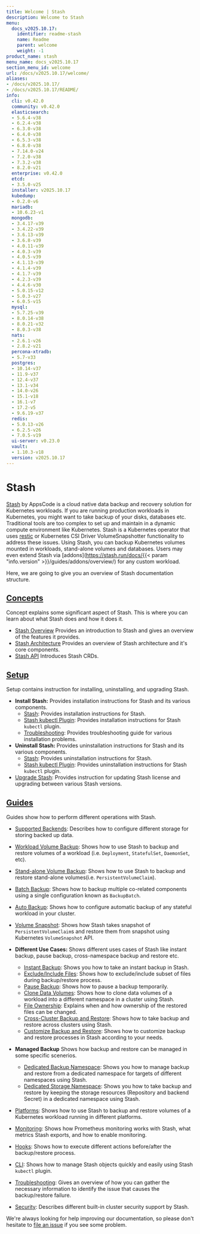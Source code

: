 ```yaml
---
title: Welcome | Stash
description: Welcome to Stash
menu:
  docs_v2025.10.17:
    identifier: readme-stash
    name: Readme
    parent: welcome
    weight: -1
product_name: stash
menu_name: docs_v2025.10.17
section_menu_id: welcome
url: /docs/v2025.10.17/welcome/
aliases:
- /docs/v2025.10.17/
- /docs/v2025.10.17/README/
info:
  cli: v0.42.0
  community: v0.42.0
  elasticsearch:
  - 5.6.4-v38
  - 6.2.4-v38
  - 6.3.0-v38
  - 6.4.0-v38
  - 6.5.3-v38
  - 6.8.0-v38
  - 7.14.0-v24
  - 7.2.0-v38
  - 7.3.2-v38
  - 8.2.0-v21
  enterprise: v0.42.0
  etcd:
  - 3.5.0-v25
  installer: v2025.10.17
  kubedump:
  - 0.2.0-v6
  mariadb:
  - 10.6.23-v1
  mongodb:
  - 3.4.17-v39
  - 3.4.22-v39
  - 3.6.13-v39
  - 3.6.8-v39
  - 4.0.11-v39
  - 4.0.3-v39
  - 4.0.5-v39
  - 4.1.13-v39
  - 4.1.4-v39
  - 4.1.7-v39
  - 4.2.3-v39
  - 4.4.6-v30
  - 5.0.15-v12
  - 5.0.3-v27
  - 6.0.5-v15
  mysql:
  - 5.7.25-v39
  - 8.0.14-v38
  - 8.0.21-v32
  - 8.0.3-v38
  nats:
  - 2.6.1-v26
  - 2.8.2-v21
  percona-xtradb:
  - 5.7-v33
  postgres:
  - 10.14-v37
  - 11.9-v37
  - 12.4-v37
  - 13.1-v34
  - 14.0-v26
  - 15.1-v18
  - 16.1-v7
  - 17.2-v5
  - 9.6.19-v37
  redis:
  - 5.0.13-v26
  - 6.2.5-v26
  - 7.0.5-v19
  ui-server: v0.23.0
  vault:
  - 1.10.3-v18
  version: v2025.10.17
---
```


# Stash

[Stash](https://stash.run) by AppsCode is a cloud native data backup and recovery solution for Kubernetes workloads. If you are running production workloads in Kubernetes, you might want to take backup of your disks, databases etc. Traditional tools are too complex to set up and maintain in a dynamic compute environment like Kubernetes. Stash is a Kubernetes operator that uses [restic](https://github.com/restic/restic) or Kubernetes CSI Driver VolumeSnapshotter functionality to address these issues. Using Stash, you can backup Kubernetes volumes mounted in workloads, stand-alone volumes and databases. Users may even extend Stash via [addons](https://stash.run/docs/{{< param "info.version" >}}/guides/addons/overview/) for any custom workload.

Here, we are going to give you an overview of Stash documentation structure.

## [Concepts](/docs/v2025.10.17/concepts/)

Concept explains some significant aspect of Stash. This is where you can learn about what Stash does and how it does it.

- [Stash Overview](/docs/v2025.10.17/concepts/what-is-stash/overview/) Provides an introduction to Stash and gives an overview of the features it provides.
- [Stash Architecture](/docs/v2025.10.17/concepts/what-is-stash/architecture/) Provides an overview of Stash architecture and it's core components.
- [Stash API](/docs/v2025.10.17/concepts/crds/repository/) Introduces Stash CRDs.

## [Setup](/docs/v2025.10.17/setup/)

Setup contains instruction for installing, uninstalling, and upgrading Stash.

- **Install Stash:** Provides installation instructions for Stash and its various components.
  - [Stash](/docs/v2025.10.17/setup/install/stash/): Provides installation instructions for Stash.
  - [Stash kubectl Plugin](/docs/v2025.10.17/setup/install/kubectl-plugin/): Provides installation instructions for Stash `kubectl` plugin.
  - [Troubleshooting](/docs/v2025.10.17/setup/install/troubleshooting/): Provides troubleshooting guide for various installation problems.
- **Uninstall Stash:** Provides uninstallation instructions for Stash and its various components.
  - [Stash](/docs/v2025.10.17/setup/uninstall/stash/): Provides uninstallation instructions for Stash.
  - [Stash kubectl Plugin](/docs/v2025.10.17/setup/uninstall/kubectl-plugin/): Provides uninstallation instructions for Stash `kubectl` plugin.
- [Upgrade Stash](/docs/v2025.10.17/setup/upgrade/): Provides instruction for updating Stash license and upgrading between various Stash versions.

## [Guides](/docs/v2025.10.17/guides/)

Guides show how to perform different operations with Stash.

- [Supported Backends](/docs/v2025.10.17/guides/backends/overview/): Describes how to configure different storage for storing backed up data.
- [Workload Volume Backup](/docs/v2025.10.17/guides/workloads/overview/): Shows how to use Stash to backup and restore volumes of a workload (i.e. `Deployment`, `StatefulSet`, `DaemonSet`, etc).
- [Stand-alone Volume Backup](/docs/v2025.10.17/guides/volumes/overview/): Shows how to use Stash to backup and restore stand-alone volumes(i.e. `PersistentVolumeClaim`).
- [Batch Backup](/docs/v2025.10.17/guides/batch-backup/overview/): Shows how to backup multiple co-related components using a single configuration known as `BackupBatch`.
- [Auto Backup](/docs/v2025.10.17/guides/auto-backup/overview/): Shows how to configure automatic backup of any stateful workload in your cluster.
- [Volume Snapshot](/docs/v2025.10.17/guides/volumesnapshot/overview/): Shows how Stash takes snapshot of `PersistentVolumeClaim`s and restore them from snapshot using Kubernetes `VolumeSnapshot` API.

- **Different Use Cases:**
Shows different uses cases of Stash like instant backup, pause backup, cross-namespace backup and restore etc.

  - [Instant Backup](/docs/v2025.10.17/guides/use-cases/instant-backup/): Shows you how to take an instant backup in Stash.
  - [Exclude/Include Files](/docs/v2025.10.17/guides/use-cases/exclude-include-files/): Shows how to exclude/include subset of files during backup/restore process.
  - [Pause Backup](/docs/v2025.10.17/guides/use-cases/pause-backup/): Shows how to pause a backup temporarily.
  - [Clone Data Volumes](/docs/v2025.10.17/guides/use-cases/clone-pvc/): Shows how to clone data volumes of a workload into a different namespace in a cluster using Stash.
  - [File Ownership](/docs/v2025.10.17/guides/use-cases/ownership/): Explains when and how ownership of the restored files can be changed.
  - [Cross-Cluster Backup and Restore](/docs/v2025.10.17/guides/use-cases/cross-cluster-backup/): Shows how to take backup and restore across clusters using Stash.
  - [Customize Backup and Restore](/docs/v2025.10.17/guides/use-cases/customize-backup-restore/): Shows how to customize backup and restore processes in Stash according to your needs.

- **Managed Backup**
Shows how backup and restore can be managed in some specific scenerios.
  - [Dedicated Backup Namespace](/docs/v2025.10.17/guides/managed-backup/dedicated-backup-namespace/): Shows you how to manage backup and restore from a dedicated namespace for targets of different namespaces using Stash.
  - [Dedicated Storage Namespace](/docs/v2025.10.17/guides/managed-backup/dedicated-storage-namespace/): Shows you how to take backup and restore by keeping the storage resources (Repository and backend Secret) in a dedicated namespace using Stash.

- [Platforms](/docs/v2025.10.17/guides/platforms/eks-irsa/): Shows how to use Stash to backup and restore volumes of a Kubernetes workload running in different platforms.
- [Monitoring](/docs/v2025.10.17/guides/monitoring/overview/): Shows how Prometheus monitoring works with Stash, what metrics Stash exports, and how to enable monitoring.
- [Hooks](/docs/v2025.10.17/guides/hooks/overview/): Shows how to execute different actions before/after the backup/restore process.
- [CLI](/docs/v2025.10.17/guides/cli/kubectl-plugin/): Shows how to manage Stash objects quickly and easily using Stash `kubectl` plugin.
- [Troubleshooting](/docs/v2025.10.17/guides/troubleshooting/how-to-troubleshoot/): Gives an overview of how you can gather the necessary information to identify the issue that causes the backup/restore failure.
- [Security](/docs/v2025.10.17/guides/security/rbac/): Describes different built-in cluster security support by Stash.

We're always looking for help improving our documentation, so please don't hesitate to [file an issue](https://github.com/stashed/project/issues/new) if you see some problem.
